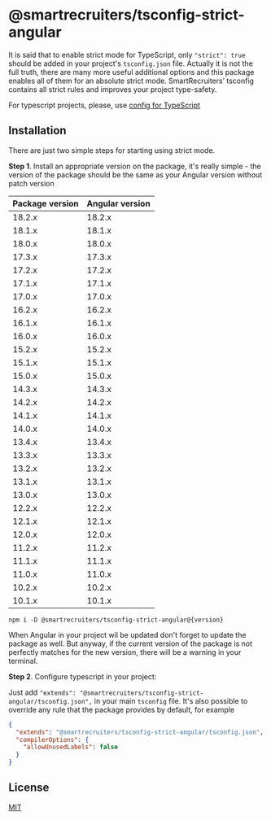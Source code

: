 # @smartrecruiters/tsconfig-strict-angular

It is said that to enable strict mode for TypeScript, only `"strict": true` should be added in your project's `tsconfig.json` file. Actually it is not the full truth, there are many more useful additional options and this package enables all of them for an absolute strict mode. SmartRecruiters’ tsconfig contains all strict rules and improves your project type-safety.

For typescript projects, please, use [config for TypeScript](https://www.npmjs.com/package/@smartrecruiters/tsconfig-strict)

## Installation

There are just two simple steps for starting using strict mode.

**Step 1**. Install an appropriate version on the package, it's really simple - the version of the package should be the same as your Angular version without patch version

| Package version | Angular version |
| --------------- | :-------------- |
| 18.2.x          | 18.2.x          |
| 18.1.x          | 18.1.x          |
| 18.0.x          | 18.0.x          |
| 17.3.x          | 17.3.x          |
| 17.2.x          | 17.2.x          |
| 17.1.x          | 17.1.x          |
| 17.0.x          | 17.0.x          |
| 16.2.x          | 16.2.x          |
| 16.1.x          | 16.1.x          |
| 16.0.x          | 16.0.x          |
| 15.2.x          | 15.2.x          |
| 15.1.x          | 15.1.x          |
| 15.0.x          | 15.0.x          |
| 14.3.x          | 14.3.x          |
| 14.2.x          | 14.2.x          |
| 14.1.x          | 14.1.x          |
| 14.0.x          | 14.0.x          |
| 13.4.x          | 13.4.x          |
| 13.3.x          | 13.3.x          |
| 13.2.x          | 13.2.x          |
| 13.1.x          | 13.1.x          |
| 13.0.x          | 13.0.x          |
| 12.2.x          | 12.2.x          |
| 12.1.x          | 12.1.x          |
| 12.0.x          | 12.0.x          |
| 11.2.x          | 11.2.x          |
| 11.1.x          | 11.1.x          |
| 11.0.x          | 11.0.x          |
| 10.2.x          | 10.2.x          |
| 10.1.x          | 10.1.x          |

```
npm i -D @smartrecruiters/tsconfig-strict-angular@{version}
```

When Angular in your project wil be updated don't forget to update the package as well. But anyway, if the current version of the package is not perfectly matches for the new version, there will be a warning in your terminal.

**Step 2**. Configure typescript in your project:

Just add `"extends": "@smartrecruiters/tsconfig-strict-angular/tsconfig.json",` in your main `tsconfig` file. It's also possible to override any rule that the package provides by default, for example

```json
{
  "extends": "@smartrecruiters/tsconfig-strict-angular/tsconfig.json",
  "compilerOptions": {
    "allowUnusedLabels": false
  }
}
```

## License

[MIT](LICENSE)
